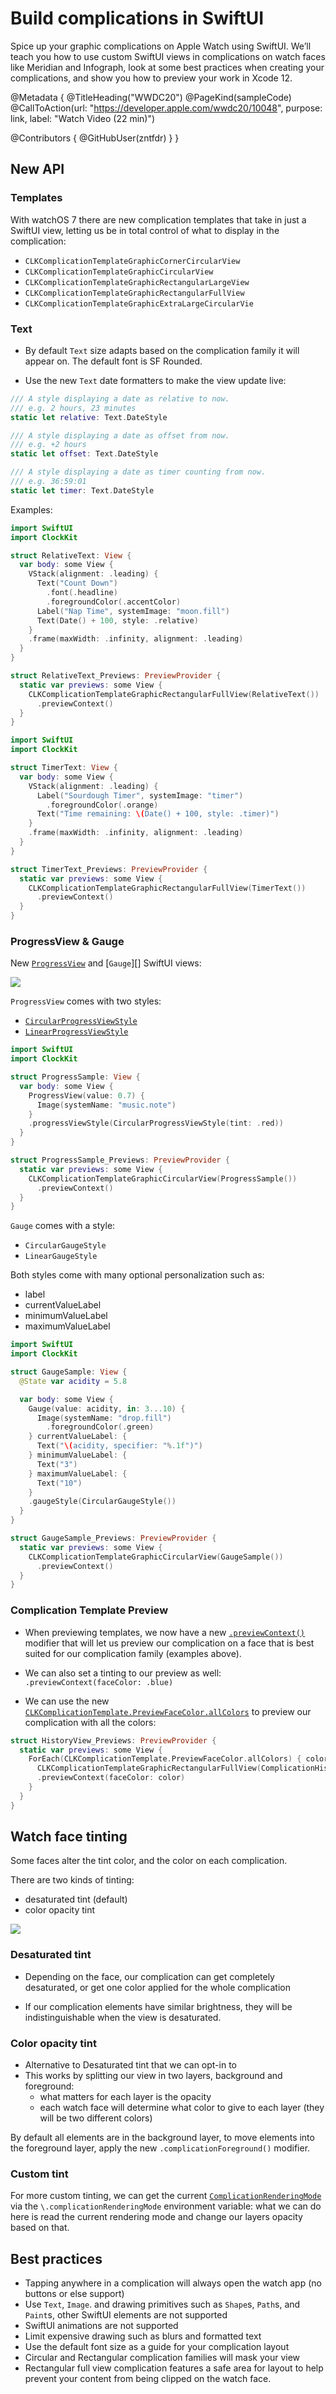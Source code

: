 # Build complications in SwiftUI

Spice up your graphic complications on Apple Watch using SwiftUI. We’ll teach you how to use custom SwiftUI views in complications on watch faces like Meridian and Infograph, look at some best practices when creating your complications, and show you how to preview your work in Xcode 12.

@Metadata {
   @TitleHeading("WWDC20")
   @PageKind(sampleCode)
   @CallToAction(url: "https://developer.apple.com/wwdc20/10048", purpose: link, label: "Watch Video (22 min)")

   @Contributors {
      @GitHubUser(zntfdr)
   }
}



## New API

### Templates

With watchOS 7 there are new complication templates that take in just a SwiftUI view, letting us be in total control of what to display in the complication:

- `CLKComplicationTemplateGraphicCornerCircularView`
- `CLKComplicationTemplateGraphicCircularView`
- `CLKComplicationTemplateGraphicRectangularLargeView`
- `CLKComplicationTemplateGraphicRectangularFullView`
- `CLKComplicationTemplateGraphicExtraLargeCircularVie`

### Text

- By default `Text` size adapts based on the complication family it will appear on. The default font is SF Rounded.

- Use the new `Text` date formatters to make the view update live:

```swift
/// A style displaying a date as relative to now.
/// e.g. 2 hours, 23 minutes
static let relative: Text.DateStyle

/// A style displaying a date as offset from now.
/// e.g. +2 hours
static let offset: Text.DateStyle

/// A style displaying a date as timer counting from now.
/// e.g. 36:59:01
static let timer: Text.DateStyle
```

Examples:

```swift
import SwiftUI
import ClockKit

struct RelativeText: View {
  var body: some View {
    VStack(alignment: .leading) {
      Text("Count Down")
        .font(.headline)
        .foregroundColor(.accentColor)
      Label("Nap Time", systemImage: "moon.fill")
      Text(Date() + 100, style: .relative)
    }
    .frame(maxWidth: .infinity, alignment: .leading)
  }
}

struct RelativeText_Previews: PreviewProvider {
  static var previews: some View {
    CLKComplicationTemplateGraphicRectangularFullView(RelativeText())
      .previewContext()
  }
}
```

```swift
import SwiftUI
import ClockKit

struct TimerText: View {
  var body: some View {
    VStack(alignment: .leading) {
      Label("Sourdough Timer", systemImage: "timer")
        .foregroundColor(.orange)
      Text("Time remaining: \(Date() + 100, style: .timer)")
    }
    .frame(maxWidth: .infinity, alignment: .leading)
  }
}

struct TimerText_Previews: PreviewProvider {
  static var previews: some View {
    CLKComplicationTemplateGraphicRectangularFullView(TimerText())
      .previewContext()
  }
}
```

### ProgressView & Gauge

New [`ProgressView`][ProgressView] and [`Gauge`][] SwiftUI views:

![][pvgImage]

`ProgressView` comes with two styles:

- [`CircularProgressViewStyle`][CircularProgressViewStyle]
- [`LinearProgressViewStyle`][LinearProgressViewStyle]

```swift
import SwiftUI
import ClockKit

struct ProgressSample: View {
  var body: some View {
    ProgressView(value: 0.7) {
      Image(systemName: "music.note")
    }
    .progressViewStyle(CircularProgressViewStyle(tint: .red))
  }
}

struct ProgressSample_Previews: PreviewProvider {
  static var previews: some View {
    CLKComplicationTemplateGraphicCircularView(ProgressSample())
      .previewContext()
  }
}
```

`Gauge` comes with a style:

- `CircularGaugeStyle`
- `LinearGaugeStyle`

Both styles come with many optional personalization such as:

- label
- currentValueLabel
- minimumValueLabel
- maximumValueLabel

```swift
import SwiftUI
import ClockKit

struct GaugeSample: View {
  @State var acidity = 5.8

  var body: some View {
    Gauge(value: acidity, in: 3...10) {
      Image(systemName: "drop.fill")
        .foregroundColor(.green)
    } currentValueLabel: {
      Text("\(acidity, specifier: "%.1f")")
    } minimumValueLabel: {
      Text("3")
    } maximumValueLabel: {
      Text("10")
    }
    .gaugeStyle(CircularGaugeStyle())
  }
}

struct GaugeSample_Previews: PreviewProvider {
  static var previews: some View {
    CLKComplicationTemplateGraphicCircularView(GaugeSample())
      .previewContext()
  }
}
```

### Complication Template Preview

- When previewing templates, we now have a new [`.previewContext()`][previewContext] modifier that will let us preview our complication on a face that is best suited for our complication family (examples above).

- We can also set a tinting to our preview as well: `.previewContext(faceColor: .blue)`

- We can use the new [`CLKComplicationTemplate.PreviewFaceColor.allColors`][allColors] to preview our complication with all the colors:

```swift
struct HistoryView_Previews: PreviewProvider {
  static var previews: some View {
    ForEach(CLKComplicationTemplate.PreviewFaceColor.allColors) { color in
      CLKComplicationTemplateGraphicRectangularFullView(ComplicationHistoryView())
      .previewContext(faceColor: color)
    }
  }
}

```

## Watch face tinting

Some faces alter the tint color, and the color on each complication.

There are two kinds of tinting:

- desaturated tint (default)
- color opacity tint

![][tintingImage]

### Desaturated tint

- Depending on the face, our complication can get completely desaturated, or get one color applied for the whole complication

- If our complication elements have similar brightness, they will be indistinguishable when the view is desaturated.

### Color opacity tint

- Alternative to Desaturated tint that we can opt-in to
- This works by splitting our view in two layers, background and foreground:
  - what matters for each layer is the opacity
  - each watch face will determine what color to give to each layer (they will be two different colors)

By default all elements are in the background layer, to move elements into the foreground layer, apply the new `.complicationForeground()` modifier.

### Custom tint

For more custom tinting, we can get the current [`ComplicationRenderingMode`][ComplicationRenderingMode] via the `\.complicationRenderingMode` environment variable: what we can do here is read the current rendering mode and change our layers opacity based on that.

## Best practices

- Tapping anywhere in a complication will always open the watch app (no buttons or else support)
- Use `Text`, `Image`. and drawing primitives such as `Shape`s, `Path`s, and `Paint`s, other SwiftUI elements are not supported
- SwiftUI animations are not supported
- Limit expensive drawing such as blurs and formatted text
- Use the default font size as a guide for your complication layout
- Circular and Rectangular complication families will mask your view
- Rectangular full view complication features a safe area for layout to help prevent your content from being clipped on the watch face.

[pvgImage]: WWDC20-10048-pvg
[tintingImage]: WWDC20-10048-tinting

[allColors]: https://developer.apple.com/documentation/clockkit/clkcomplicationtemplategraphiccircularopengaugeview/previewfacecolor/3593768-allcolors
[previewContext]: https://developer.apple.com/documentation/swiftui/view/previewcontext(_:)
[ComplicationRenderingMode]: https://developer.apple.com/documentation/clockkit/complicationrenderingmode
[templates]: https://developer.apple.com/documentation/clockkit/graphic
[ProgressView]: https://developer.apple.com/documentation/swiftui/ProgressView
[Gauge]: https://developer.apple.com/documentation/swiftui/gauge
[CircularProgressViewStyle]: https://developer.apple.com/documentation/swiftui/circularprogressviewstyle
[LinearProgressViewStyle]: https://developer.apple.com/documentation/swiftui/linearprogressviewstyle
[CircularGaugeStyle]: https://developer.apple.com/documentation/swiftui/CircularGaugeStyle
[LinearGaugeStyle]: https://developer.apple.com/documentation/swiftui/lineargaugestyle
